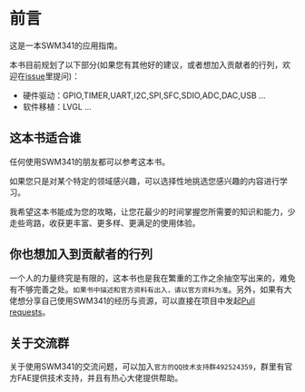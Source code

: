 # 前言

这是一本SWM341的应用指南。

本书目前规划了以下部分(如果您有其他好的建议，或者想加入贡献者的行列，欢迎在[issue](https://github.com/yanmowudi/diy-swm341/issues)里提问)：

- 硬件驱动：GPIO,TIMER,UART,I2C,SPI,SFC,SDIO,ADC,DAC,USB ...
- 软件移植：LVGL ...

## 这本书适合谁

任何使用SWM341的朋友都可以参考这本书。

如果您只是对某个特定的领域感兴趣，可以选择性地挑选您感兴趣的内容进行学习。

我希望这本书能成为您的攻略，让您花最少的时间掌握您所需要的知识和能力，少走些弯路，收获更丰富、更多样、更满足的使用体验。

## 你也想加入到贡献者的行列

一个人的力量终究是有限的，这本书也是我在繁重的工作之余抽空写出来的，难免有不够完善之处。`如果书中描述和官方资料有出入，请以官方资料为准`。另外，如果有大佬想分享自己使用SWM341的经历与资源，可以直接在项目中发起[Pull requests](https://github.com/yanmowudi/diy-swm341/pulls)。

## 关于交流群

关于使用SWM341的交流问题，可以加入`官方的QQ技术支持群492524359`，群里有官方FAE提供技术支持，并且有热心大佬提供帮助。
